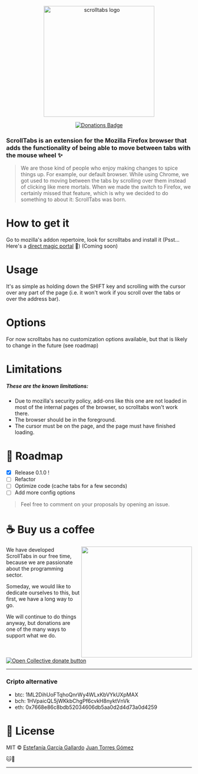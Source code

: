 <p align="center">
  <img src="src/icons/logo.png" width="300" alt="scrolltabs logo" />
</p>
<p align="center">
<a href="#donations"><img  src="https://yourdonation.rocks/images/badge.svg" alt="Donations Badge"></a>
</p>

### ScrollTabs is an extension for the Mozilla Firefox browser that adds the functionality of being able to move between tabs with the mouse wheel :sparkles:

> We are those kind of people who enjoy making changes to spice things up. For example, our default browser. While using Chrome, we got used to moving between the tabs by scrolling over them instead of clicking like mere mortals. When we made the switch to Firefox, we certainly missed that feature, which is why we decided to do something to about it: ScrollTabs was born.

# How to get it

Go to mozilla's addon repertoire, look for scrolltabs and install it (Psst... Here's a [direct magic portal](https://example.org) :eyes:) (Coming soon)

# Usage

It's as simple as holding down the SHIFT key and scrolling with the cursor over any part of the page (i.e. it won't work if you scroll over the tabs or over the address bar).

<a name="options"></a>

# Options

For now scrolltabs has no customization options available, but that is likely to change in the future (see roadmap)

<a name="limitations"></a>

# Limitations

##### These are the known limitations:

- Due to mozilla's security policy, add-ons like this one are not loaded in most of the internal pages of the browser, so scrolltabs won't work there.
- The browser should be in the foreground.
- The cursor must be on the page, and the page must have finished loading.

<a name="roadmap"></a>

# :crystal_ball: Roadmap

- [x] Release 0.1.0 !
- [ ] Refactor
- [ ] Optimize code (cache tabs for a few seconds)
- [ ] Add more config options

> Feel free to comment on your proposals by opening an issue.

<a name="donations"></a>

# :coffee: Buy us a coffee

<img align="right" width="300" src="https://npkill.js.org/img/cat-donation-cup.png">
We have developed ScrollTabs in our free time, because we are passionate about the programming sector.

Someday, we would like to dedicate ourselves to this, but first, we have a long way to go.

We will continue to do things anyway, but donations are one of the many ways to support what we do.

<span class="badge-opencollective"><a href="https://opencollective.com/npkill/contribute" title="Donate to this project using Open Collective"><img src="https://img.shields.io/badge/open%20collective-donate-green.svg" alt="Open Collective donate button" /></a></span>

---

### Cripto alternative

- btc: 1ML2DihUoFTqhoQnrWy4WLxKbVYkUXpMAX
- bch: 1HVpaicQL5jWKkbChgPf6cvkH8nyktVnVk
- eth: 0x7668e86c8bdb52034606db5aa0d2d4d73a0d4259

<a name="license"></a>

# :scroll: License

MIT © [Estefanía García Gallardo](https://github.com/nyagarcia) [Juan Torres Gómez](https://github.com/zaldih)

:cat::baby_chick:

---
